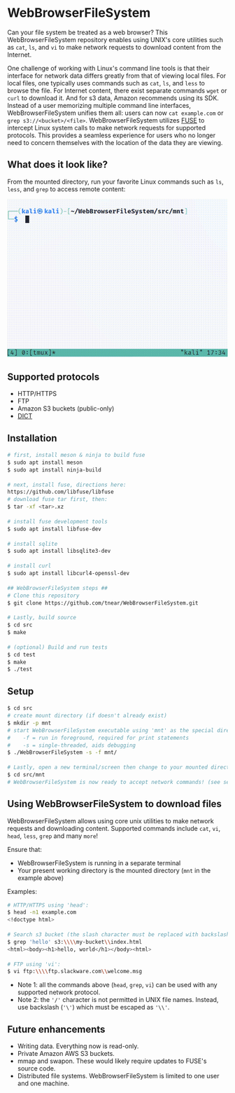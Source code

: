 # WebBrowserFileSystem
Can your file system be treated as a web browser? This WebBrowserFileSystem repository enables using UNIX's core utilities such as `cat`, `ls`, and `vi` to make network requests to download content from the Internet.

One challenge of working with Linux's command line tools is that their interface for network data differs greatly from that of viewing local files. For local files, one typically uses commands such as `cat`, `ls`, and `less` to browse the file. For Internet content, there exist separate commands `wget` or `curl` to download it. And for s3 data, Amazon recommends using its SDK. Instead of a user memorizing multiple command line interfaces, WebBrowserFileSystem unifies them all: users can now `cat example.com` or `grep s3://<bucket>/<file>`. WebBrowserFileSystem utilizes [FUSE](https://github.com/libfuse/libfuse) to intercept Linux system calls to make network requests for supported protocols. This provides a seamless experience for users who no longer need to concern themselves with the location of the data they are viewing.

## What does it look like?
From the mounted directory, run your favorite Linux commands such as `ls`, `less`, and `grep` to access remote content:

![WebBrowserFileSystem](test/WebBrowserFileSystem.gif)

## Supported protocols
* HTTP/HTTPS
* FTP
* Amazon S3 buckets (public-only)
* [DICT](https://en.wikipedia.org/wiki/DICT)

## Installation
```bash
# first, install meson & ninja to build fuse
$ sudo apt install meson
$ sudo apt install ninja-build

# next, install fuse, directions here:
https://github.com/libfuse/libfuse
# download fuse tar first, then:
$ tar -xf <tar>.xz

# install fuse development tools
$ sudo apt install libfuse-dev

# install sqlite
$ sudo apt install libsqlite3-dev 

# install curl
$ sudo apt install libcurl4-openssl-dev

## WebBrowserFileSystem steps ##
# Clone this repository
$ git clone https://github.com/tnear/WebBrowserFileSystem.git

# Lastly, build source
$ cd src
$ make

# (optional) Build and run tests
$ cd test
$ make
$ ./test

```
## Setup
```bash
$ cd src
# create mount directory (if doesn't already exist)
$ mkdir -p mnt
# start WebBrowserFileSystem executable using 'mnt' as the special directory
#    -f = run in foreground, required for print statements
#    -s = single-threaded, aids debugging
$ ./WebBrowserFileSystem -s -f mnt/

# Lastly, open a new terminal/screen then change to your mounted directory
$ cd src/mnt
# WebBrowserFileSystem is now ready to accept network commands! (see section below)
```

## Using WebBrowserFileSystem to download files
WebBrowserFileSystem allows using core unix utilities to make network requests and downloading content. Supported commands include `cat`, `vi`, `head`, `less`, `grep` and many `more`! 

Ensure that:
- WebBrowserFileSystem is running in a separate terminal
- Your present working directory is the mounted directory (`mnt` in the example above)

Examples:
```bash
# HTTP/HTTPS using 'head':
$ head -n1 example.com                              
<!doctype html>

# Search s3 bucket (the slash character must be replaced with backslash) using 'grep':
$ grep 'hello' s3:\\\\my-bucket\\index.html
<html><body><h1>hello, world</h1></body><html>

# FTP using 'vi':
$ vi ftp:\\\\ftp.slackware.com\\welcome.msg
```
- Note 1: all the commands above (`head`, `grep`, `vi`) can be used with any supported network protocol.
- Note 2: the `'/'` character is not permitted in UNIX file names. Instead, use backslash (`'\'`) which must be escaped as `'\\'`.

## Future enhancements
- Writing data. Everything now is read-only.
- Private Amazon AWS S3 buckets.
- mmap and swapon. These would likely require updates to FUSE's source code.
- Distributed file systems. WebBrowserFileSystem is limited to one user and one machine.
